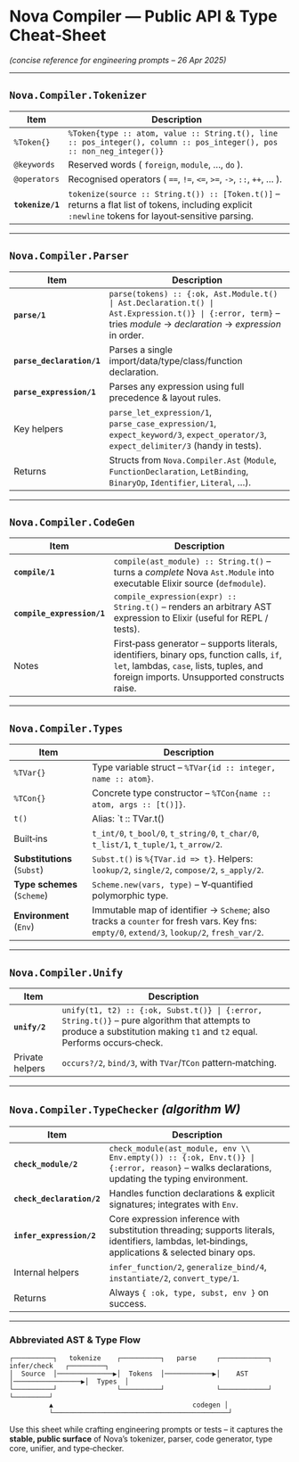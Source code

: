 
# Nova Compiler — Public API & Type Cheat‑Sheet  
*(concise reference for engineering prompts – 26 Apr 2025)*

---

## `Nova.Compiler.Tokenizer`

| Item | Description |
|------|-------------|
| `%Token{}` | `%Token{type :: atom, value :: String.t(), line :: pos_integer(), column :: pos_integer(), pos :: non_neg_integer()}` |
| `@keywords` | Reserved words ( `foreign`, `module`, …, `do` ). |
| `@operators` | Recognised operators ( `==`, `!=`, `<=`, `>=`, `->`, `::`, `++`, … ). |
| **`tokenize/1`** | `tokenize(source :: String.t()) :: [Token.t()]` – returns a flat list of tokens, including explicit `:newline` tokens for layout‑sensitive parsing. |

---

## `Nova.Compiler.Parser`

| Item | Description |
|------|-------------|
| **`parse/1`** | `parse(tokens) :: {:ok, Ast.Module.t() \| Ast.Declaration.t() \| Ast.Expression.t()} \| {:error, term}` – tries *module* → *declaration* → *expression* in order. |
| **`parse_declaration/1`** | Parses a single import/data/type/class/function declaration. |
| **`parse_expression/1`** | Parses any expression using full precedence & layout rules. |
| Key helpers | `parse_let_expression/1`, `parse_case_expression/1`, `expect_keyword/3`, `expect_operator/3`, `expect_delimiter/3` (handy in tests). |
| Returns | Structs from `Nova.Compiler.Ast` (`Module`, `FunctionDeclaration`, `LetBinding`, `BinaryOp`, `Identifier`, `Literal`, …). |

---

## `Nova.Compiler.CodeGen`

| Item | Description |
|------|-------------|
| **`compile/1`** | `compile(ast_module) :: String.t()` – turns a *complete* Nova `Ast.Module` into executable Elixir source (`defmodule`). |
| **`compile_expression/1`** | `compile_expression(expr) :: String.t()` – renders an arbitrary AST expression to Elixir (useful for REPL / tests). |
| Notes | First‑pass generator – supports literals, identifiers, binary ops, function calls, `if`, `let`, lambdas, `case`, lists, tuples, and foreign imports. Unsupported constructs raise. |

---

## `Nova.Compiler.Types`

| Item | Description |
|------|-------------|
| `%TVar{}` | Type variable struct – `%TVar{id :: integer, name :: atom}`. |
| `%TCon{}` | Concrete type constructor – `%TCon{name :: atom, args :: [t()]}`. |
| `t()` | Alias: `t :: TVar.t() | TCon.t()`. |
| Built‑ins | `t_int/0`, `t_bool/0`, `t_string/0`, `t_char/0`, `t_list/1`, `t_tuple/1`, `t_arrow/2`. |
| **Substitutions** (`Subst`) | `Subst.t()` is `%{TVar.id => t}`. Helpers: `lookup/2`, `single/2`, `compose/2`, `s_apply/2`. |
| **Type schemes** (`Scheme`) | `Scheme.new(vars, type)` – ∀‑quantified polymorphic type. |
| **Environment** (`Env`) | Immutable map of identifier → `Scheme`; also tracks a `counter` for fresh vars. Key fns: `empty/0`, `extend/3`, `lookup/2`, `fresh_var/2`. |

---

## `Nova.Compiler.Unify`

| Item | Description |
|------|-------------|
| **`unify/2`** | `unify(t1, t2) :: {:ok, Subst.t()} \| {:error, String.t()}` – pure algorithm that attempts to produce a substitution making `t1` and `t2` equal. Performs occurs‑check. |
| Private helpers | `occurs?/2`, `bind/3`, with `TVar`/`TCon` pattern‑matching. |

---

## `Nova.Compiler.TypeChecker`  *(algorithm W)*

| Item | Description |
|------|-------------|
| **`check_module/2`** | `check_module(ast_module, env \\ Env.empty()) :: {:ok, Env.t()} \| {:error, reason}` – walks declarations, updating the typing environment. |
| **`check_declaration/2`** | Handles function declarations & explicit signatures; integrates with `Env`. |
| **`infer_expression/2`** | Core expression inference with substitution threading; supports literals, identifiers, lambdas, let‑bindings, applications & selected binary ops. |
| Internal helpers | `infer_function/2`, `generalize_bind/4`, `instantiate/2`, `convert_type/1`. |
| Returns | Always `{ :ok, type, subst, env }` on success. |

---

### Abbreviated AST & Type Flow
```
┌──────────┐   tokenize    ┌──────────┐   parse     ┌────────────┐   infer/check   ┌─────────┐
│  Source  │──────────────▶│  Tokens  │────────────▶│    AST     │─────────────────▶│  Types  │
└──────────┘               └──────────┘             └────────────┘                  └─────────┘
          ▲                                   codegen │
          └────────────────────────────────────────────┘
```

Use this sheet while crafting engineering prompts or tests – it captures the **stable, public surface** of Nova’s tokenizer, parser, code generator, type core, unifier, and type‑checker.


